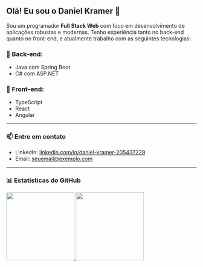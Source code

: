 ## Olá! Eu sou o Daniel Kramer 👋

Sou um programador **Full Stack Web** com foco em desenvolvimento de aplicações robustas e modernas. Tenho experiência tanto no back-end quanto no front-end, e atualmente trabalho com as seguintes tecnologias:

### 🚀 Back-end:
- Java com Spring Boot
- C# com ASP.NET

### 🎨 Front-end:
- TypeScript
- React
- Angular

---

### 📫 Entre em contato
- LinkedIn: [linkedin.com/in/daniel-kramer-205437229](https://www.linkedin.com/in/daniel-kramer-205437229)
- Email: seuemail@exemplo.com

---

### 📊 Estatísticas do GitHub

<div>
<a href="https://github.com/woollyhatboy">
<img loading="lazy" height="180em" src="https://github-readme-stats.vercel.app/api/top-langs/?username=woollyhatboy&layout=compact&langs_count=7&theme=dracula"/>
<img loading="lazy" height="180em" src="https://github-readme-stats.vercel.app/api?username=woollyhatboy&show_icons=true&theme=dracula&include_all_commits=true&count_private=true"/>
</a>
</div>

